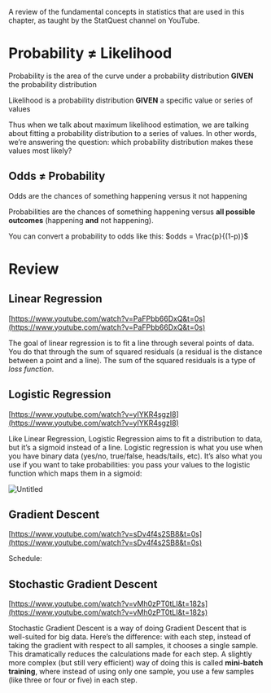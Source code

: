 A review of the fundamental concepts in statistics that are used in this chapter, as taught by the StatQuest channel on YouTube.

# Probability ≠ Likelihood

Probability is the area of the curve under a probability distribution **GIVEN** the probability distribution

Likelihood is a probability distribution **GIVEN** a specific value or series of values

Thus when we talk about maximum likelihood estimation, we are talking about fitting a probability distribution to a series of values. In other words, we’re answering the question: which probability distribution makes these values most likely?

## Odds ≠ Probability

Odds are the chances of something happening versus it not happening

Probabilities are the chances of something happening versus **all possible outcomes** (happening **and** not happening).

You can convert a probability to odds like this: $odds = \frac{p}{(1-p)}$

# Review

## Linear Regression

[https://www.youtube.com/watch?v=PaFPbb66DxQ&t=0s](https://www.youtube.com/watch?v=PaFPbb66DxQ&t=0s)

The goal of linear regression is to fit a line through several points of data. You do that through the sum of squared residuals (a residual is the distance between a point and a line). The sum of the squared residuals is a type of *loss function*.

## Logistic Regression

[https://www.youtube.com/watch?v=yIYKR4sgzI8](https://www.youtube.com/watch?v=yIYKR4sgzI8)

Like Linear Regression, Logistic Regression aims to fit a distribution to data, but it’s a sigmoid instead of a line. Logistic regression is what you use when you have binary data (yes/no, true/false, heads/tails, etc). It’s also what you use if you want to take probabilities: you pass your values to the logistic function which maps them in a sigmoid:

![Untitled](https://s3-us-west-2.amazonaws.com/secure.notion-static.com/d7059aca-3505-4637-97f1-76967ecf1b7b/Untitled.png)

## Gradient Descent

[https://www.youtube.com/watch?v=sDv4f4s2SB8&t=0s](https://www.youtube.com/watch?v=sDv4f4s2SB8&t=0s)

Schedule:

## Stochastic Gradient Descent

[https://www.youtube.com/watch?v=vMh0zPT0tLI&t=182s](https://www.youtube.com/watch?v=vMh0zPT0tLI&t=182s)

Stochastic Gradient Descent is a way of doing Gradient Descent that is well-suited for big data. Here’s the difference: with each step, instead of taking the gradient with respect to all samples, it chooses a single sample. This dramatically reduces the calculations made for each step. A slightly more complex (but still very efficient) way of doing this is called **mini-batch training**, where instead of using only one sample, you use a few samples (like three or four or five) in each step.